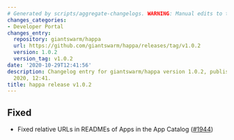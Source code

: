 ```yaml
---
# Generated by scripts/aggregate-changelogs. WARNING: Manual edits to this files will be overwritten.
changes_categories:
- Developer Portal
changes_entry:
  repository: giantswarm/happa
  url: https://github.com/giantswarm/happa/releases/tag/v1.0.2
  version: 1.0.2
  version_tag: v1.0.2
date: '2020-10-29T12:41:56'
description: Changelog entry for giantswarm/happa version 1.0.2, published on 29 October
  2020, 12:41.
title: happa release v1.0.2
---
```


## Fixed

- Fixed relative URLs in READMEs of Apps in the App Catalog ([#1944](https://github.com/giantswarm/happa/pull/1944))

